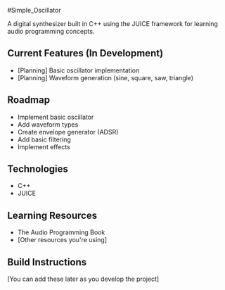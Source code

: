 #Simple_Oscillator

A digital synthesizer built in C++ using the JUICE framework for learning audio programming concepts.

## Current Features (In Development)
- [Planning] Basic oscillator implementation
- [Planning] Waveform generation (sine, square, saw, triangle)

## Roadmap
- Implement basic oscillator
- Add waveform types
- Create envelope generator (ADSR)
- Add basic filtering
- Implement effects

## Technologies
- C++
- JUICE


## Learning Resources
- The Audio Programming Book
- [Other resources you're using]

## Build Instructions
[You can add these later as you develop the project]
